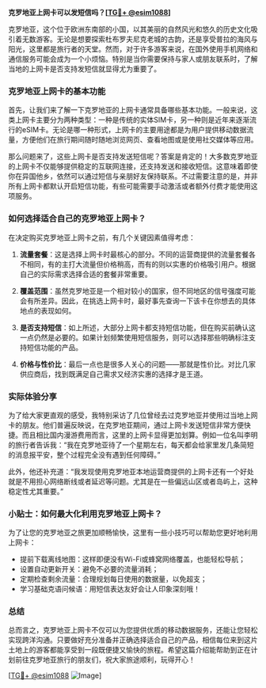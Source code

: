 **克罗地亚上网卡可以发短信吗？[[TG💪+ @esim1088](https://t.me/s/esim1088)]**

克罗地亚，这个位于欧洲东南部的小国，以其美丽的自然风光和悠久的历史文化吸引着无数游客。无论是想要探索杜布罗夫尼克老城的古韵，还是享受普拉的海风与阳光，这里都是旅行者的天堂。然而，对于许多游客来说，在国外使用手机网络和通信服务可能会成为一个小烦恼。特别是当你需要保持与家人或朋友联系时，了解当地的上网卡是否支持发短信就显得尤为重要了。

### 克罗地亚上网卡的基本功能

首先，让我们来了解一下克罗地亚的上网卡通常具备哪些基本功能。一般来说，这类上网卡主要分为两种类型：一种是传统的实体SIM卡，另一种则是近年来逐渐流行的eSIM卡。无论是哪一种形式，上网卡的主要用途都是为用户提供移动数据流量，方便他们在旅行期间随时随地浏览网页、查看地图或是使用社交媒体等应用。

那么问题来了，这些上网卡是否支持发送短信呢？答案是肯定的！大多数克罗地亚的上网卡不仅能够提供稳定的互联网连接，还支持发送和接收短信。这意味着即使你在异国他乡，依然可以通过短信与亲朋好友保持联系。不过需要注意的是，并非所有上网卡都默认开启短信功能，有些可能需要手动激活或者额外付费才能使用这项服务。

### 如何选择适合自己的克罗地亚上网卡？

在决定购买克罗地亚上网卡之前，有几个关键因素值得考虑：

1. **流量套餐**：这是选择上网卡时最核心的部分。不同的运营商提供的流量套餐各不相同，有的主打大流量但价格稍高，而有的则以实惠的价格吸引用户。根据自己的实际需求选择合适的套餐非常重要。
   
2. **覆盖范围**：虽然克罗地亚是一个相对较小的国家，但不同地区的信号强度可能会有所差异。因此，在挑选上网卡时，最好事先查询一下该卡在你想去的具体地点的表现如何。

3. **是否支持短信**：如上所述，大部分上网卡都支持短信功能，但在购买前确认这一点仍然是必要的。如果计划频繁使用短信服务，则可以选择那些明确标注支持短信功能的产品。

4. **价格与性价比**：最后一点也是很多人关心的问题——那就是性价比。对比几家供应商后，找到既满足自己需求又经济实惠的选择才是王道。

### 实际体验分享

为了给大家更直观的感受，我特别采访了几位曾经去过克罗地亚并使用过当地上网卡的朋友。他们普遍反映说，在克罗地亚期间，通过上网卡发送短信非常方便快捷。而且相比国内漫游费用而言，这里的上网卡显得更加划算。例如一位名叫李明的旅行者告诉我：“我在克罗地亚待了一个星期左右，每天都会给家里发几条简短的消息报平安，整个过程完全没有遇到任何障碍。”

此外，他还补充道：“我发现使用克罗地亚本地运营商提供的上网卡还有一个好处就是不用担心网络断线或者延迟等问题。尤其是在一些偏远山区或者岛屿上，这种稳定性尤其重要。”

### 小贴士：如何最大化利用克罗地亚上网卡？

为了让您的克罗地亚之旅更加顺畅愉快，这里有一些小技巧可以帮助您更好地利用上网卡：

- 提前下载离线地图：这样即便没有Wi-Fi或蜂窝网络覆盖，也能轻松导航；
- 设置自动更新开关：避免不必要的流量消耗；
- 定期检查剩余流量：合理规划每日使用的数据量，以免超支；
- 学习基础克语问候语：用短信表达友好会让人印象深刻哦！

### 总结

总而言之，克罗地亚上网卡不仅可以为您提供优质的移动数据服务，还能让您轻松实现跨洋沟通。只要做好充分准备并正确选择适合自己的产品，相信每位来到这片土地上的游客都能享受到一段既便捷又愉快的旅程。希望这篇介绍能帮助到正在计划前往克罗地亚旅行的朋友们，祝大家旅途顺利，玩得开心！

[[TG💪+ @esim1088](https://t.me/s/esim1088) ![Image](https://i.postimg.cc/4NQfJmqS/Snipaste-2025-05-13-00-14-12.png)]